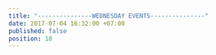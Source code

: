 ```yaml
---
title: "---------------WEDNESDAY EVENTS---------------"
date: 2017-07-04 16:32:00 +07:00
published: false
position: 18
---
```


